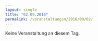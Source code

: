 ```yaml
---
layout: single
title: "02.09.2016"
permalink: /veranstaltungen/2016/09/02/
---
```


Keine Veranstaltung an diesem Tag.
